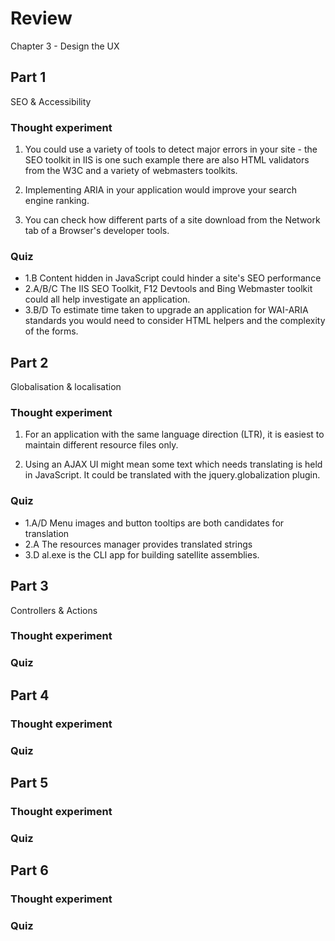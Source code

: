 ﻿# Review

Chapter 3 - Design the UX

## Part 1

SEO & Accessibility

### Thought experiment

1. You could use a variety of tools to detect major errors in your site - the SEO toolkit in IIS is one such example there are also HTML validators from the W3C and a variety of webmasters toolkits.

2. Implementing ARIA in your application would improve your search engine ranking.

3. You can check how different parts of a site download from the Network tab of a Browser's developer tools.

### Quiz

* 1.B Content hidden in JavaScript could hinder a site's SEO performance
* 2.A/B/C The IIS SEO Toolkit, F12 Devtools and Bing Webmaster toolkit could all help investigate an application.
* 3.B/D To estimate time taken to upgrade an application for WAI-ARIA standards you would need to consider HTML helpers and the complexity of the forms.

## Part 2

Globalisation & localisation

### Thought experiment

1. For an application with the same language direction (LTR), it is easiest to maintain different resource files only.

2. Using an AJAX UI might mean some text which needs translating is held in JavaScript. It could be translated with the jquery.globalization plugin.

### Quiz

* 1.A/D Menu images and button tooltips are both candidates for translation
* 2.A The resources manager provides translated strings
* 3.D al.exe is the CLI app for building satellite assemblies.


## Part 3

Controllers & Actions

### Thought experiment

### Quiz


## Part 4

### Thought experiment

### Quiz


## Part 5

### Thought experiment

### Quiz


## Part 6

### Thought experiment

### Quiz
